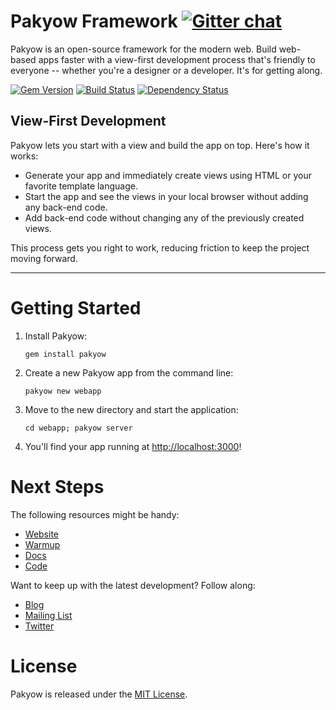 [gem]: https://rubygems.org/gems/pakyow
[travis]: https://travis-ci.org/pakyow/pakyow
[gemnasium]: https://gemnasium.com/pakyow/pakyow

# Pakyow Framework [![Gitter chat](https://badges.gitter.im/pakyow/chat.svg)](https://gitter.im/pakyow/chat)

Pakyow is an open-source framework for the modern web. Build web-based apps faster with a view-first development
process that's friendly to everyone -- whether you're a designer or a developer. It's for getting along.

[![Gem Version](https://badge.fury.io/rb/pakyow.svg)][gem]
[![Build Status](https://travis-ci.org/pakyow/pakyow.svg?branch=master)][travis]
[![Dependency Status](https://gemnasium.com/pakyow/pakyow.svg)][gemnasium]

## View-First Development

Pakyow lets you start with a view and build the app on top. Here's how it works:

- Generate your app and immediately create views using HTML or your favorite template language.
- Start the app and see the views in your local browser without adding any back-end code.
- Add back-end code without changing any of the previously created views.

This process gets you right to work, reducing friction to keep the project moving forward.

---

# Getting Started

1. Install Pakyow:

    `gem install pakyow`

2. Create a new Pakyow app from the command line:

    `pakyow new webapp`

3. Move to the new directory and start the application:

    `cd webapp; pakyow server`

4. You'll find your app running at [http://localhost:3000](http://localhost:3000)!

# Next Steps

The following resources might be handy:

- [Website](http://pakyow.org)
- [Warmup](http://pakyow.org/warmup)
- [Docs](http://pakyow.org/docs)
- [Code](http://github.com/pakyow/pakyow)

Want to keep up with the latest development? Follow along:

- [Blog](http://pakyow.org/blog)
- [Mailing List](http://groups.google.com/group/pakyow)
- [Twitter](http://twitter.com/pakyow)

# License

Pakyow is released under the [MIT License](http://opensource.org/licenses/MIT).
